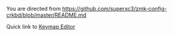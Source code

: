 You are directed from https://github.com/superxc3/zmk-config-crkbd/blob/master/README.md

Quick link to [Keymap Editor](https://nickcoutsos.github.io/keymap-editor/)

